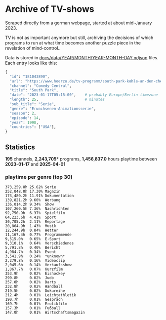 # Archive of TV-shows

Scraped directly from a german webpage, started at about mid-January 2023.

TV is not as important anymore but still, archiving the decisions of which programs to run at what time
becomes another puzzle piece in the revelation of mind-control.. 

Data is stored in [docs/data/YEAR/MONTH/YEAR-MONTH-DAY.ndjson](docs/data/) files. 
Each entry looks like this:

```python
{
  "id": "181043890", 
  "url": "https://www.hoerzu.de/tv-programm/south-park-kohle-an-den-chefkoch/bid_181043890/", 
  "channel": "Comedy Central", 
  "title": "South Park", 
  "date": "2023-01-17T05:15:00",    # probably Europe/Berlin timezone 
  "length": 25,                     # minutes 
  "sub_title": "Serie", 
  "genre": "Erwachsenen-Animationsserie", 
  "season": 2, 
  "episode": 14, 
  "year": 1998, 
  "countries": ["USA"],
}
```

## Statistics

**195** channels, **2,243,705*** programs, **1,456,837.0** hours playtime between **2023-01-17** and **2025-04-01**


### playtime per genre (top 30)

    373,259.8h 25.62% Serie
    252,048.0h 17.30% Magazin
    173,480.2h 11.91% Dokumentation
    139,821.2h 9.60%  Werbung
    136,014.2h 9.34%  Show
    107,260.5h 7.36%  Nachrichten
    92,750.9h  6.37%  Spielfilm
    64,223.6h  4.41%  Sport
    30,705.2h  2.11%  Reportage
    20,864.9h  1.43%  Musik
    12,244.9h  0.84%  Wetter
    11,167.4h  0.77%  Programmende
    9,515.0h   0.65%  E-Sport
    9,310.1h   0.64%  Verschiedenes
    5,791.8h   0.40%  Bericht
    4,984.7h   0.34%  Event
    3,541.9h   0.24%  *unknown*
    2,279.8h   0.16%  Videoclip
    2,045.6h   0.14%  Verkaufsshow
    1,067.7h   0.07%  Kurzfilm
    353.9h     0.02%  Eishockey
    299.8h     0.02%  Judo
    257.0h     0.02%  Darts
    232.8h     0.02%  Handball
    219.5h     0.02%  Dokureihe
    212.4h     0.01%  Leichtathletik
    190.7h     0.01%  Gespräch
    169.7h     0.01%  Erotikfilm
    157.3h     0.01%  Fußball
    147.0h     0.01%  Wirtschaftsmagazin
